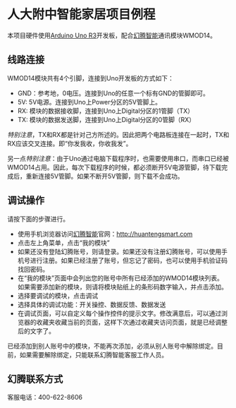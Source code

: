 # 人大附中智能家居项目例程

本项目硬件使用[Arduino Uno R3]开发板，配合[幻腾智能]通讯模块WMOD14。

[Arduino Uno R3]:<https://www.arduino.cc/en/Main/ArduinoBoardUno>
[幻腾智能]:<http://huantengsmart.com>

## 线路连接

WMOD14模块共有4个引脚，连接到Uno开发板的方式如下：

- GND：参考地，0电压。连接到Uno的任意一个标有GND的管脚即可。
- 5V:  5V电源。连接到Uno上Power分区的5V管脚上。
- RX:  模块的数据接收脚，连接到Uno上Digital分区的1管脚（TX）
- TX:  模块的数据发送脚，连接到Uno上Digital分区的0管脚（RX）

*特别注意*，TX和RX都是针对己方所述的。因此把两个电路板连接在一起时，TX和RX应该交叉连接。即“你发我收，你收我发”。

另一点*特别注意*：由于Uno通过电脑下载程序时，也需要使用串口，而串口已经被WMOD14占用。因此，每次下载程序的时候，都必须断开5V电源管脚，待下载完成后，重新连接5V管脚。如果不断开5V管脚，则下载不会成功。

## 调试操作

请按下面的步骤进行。

- 使用手机浏览器访问[幻腾智能]官网：http://huantengsmart.com
- 点击左上角菜单，点击“我的模块”
- 如果还没有登陆幻腾账号，则请登录。如果还没有注册幻腾账号，可以使用手机号进行注册。如果已经注册了账号，但忘记了密码，也可以使用手机验证码找回密码。
- 在“我的模块”页面中会列出您的账号中所有已经添加的WMOD14模块列表。如果需要添加新的模块，则请将模块贴纸上的条形码数字输入，并点击添加。
- 选择要调试的模块，点击调试
- 选择具体的调试功能：开关操控、数据反馈、数据发送
- 在调试页面，可以自定义每个操作控件的提示文字。修改满意后，可以通过浏览器的收藏夹收藏当前的页面，这样下次通过收藏夹访问页面，就是已经调整后的文字了。

已经添加到别人账号中的模块，不能再次添加，必须从别人账号中解除绑定。目前，如果需要解除绑定，只能联系幻腾智能客服工作人员。

## 幻腾联系方式

客服电话：400-622-8606
